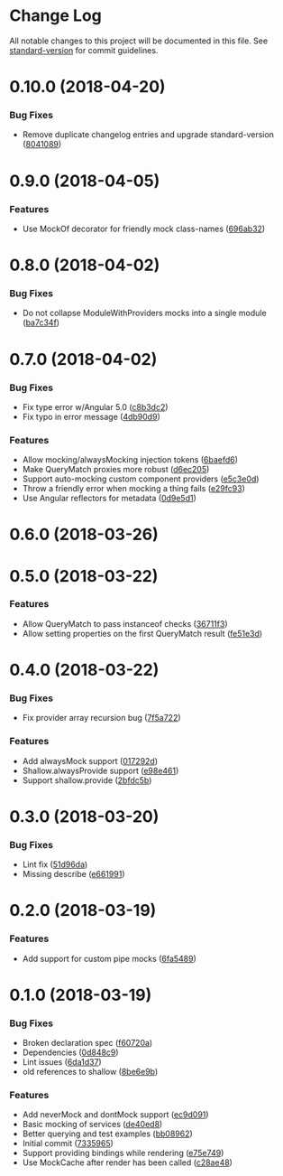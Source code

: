 # Change Log

All notable changes to this project will be documented in this file. See [standard-version](https://github.com/conventional-changelog/standard-version) for commit guidelines.

<a name="0.10.0"></a>
# 0.10.0 (2018-04-20)


### Bug Fixes

* Remove duplicate changelog entries and upgrade standard-version ([8041089](https://github.com/getsaf/shallow-render/commit/8041089))



<a name="0.9.0"></a>
# 0.9.0 (2018-04-05)


### Features

* Use MockOf decorator for friendly mock class-names ([696ab32](https://github.com/getsaf/shallow-render/commit/696ab32))



<a name="0.8.0"></a>
# 0.8.0 (2018-04-02)


### Bug Fixes

* Do not collapse ModuleWithProviders mocks into a single module ([ba7c34f](https://github.com/getsaf/shallow-render/commit/ba7c34f))



<a name="0.7.0"></a>
# 0.7.0 (2018-04-02)


### Bug Fixes

* Fix type error w/Angular 5.0 ([c8b3dc2](https://github.com/getsaf/shallow-render/commit/c8b3dc2))
* Fix typo in error message ([4db90d9](https://github.com/getsaf/shallow-render/commit/4db90d9))


### Features

* Allow mocking/alwaysMocking injection tokens ([6baefd6](https://github.com/getsaf/shallow-render/commit/6baefd6))
* Make QueryMatch proxies more robust ([d6ec205](https://github.com/getsaf/shallow-render/commit/d6ec205))
* Support auto-mocking custom component providers ([e5c3e0d](https://github.com/getsaf/shallow-render/commit/e5c3e0d))
* Throw a friendly error when mocking a thing fails ([e29fc93](https://github.com/getsaf/shallow-render/commit/e29fc93))
* Use Angular reflectors for metadata ([0d9e5d1](https://github.com/getsaf/shallow-render/commit/0d9e5d1))



<a name="0.6.0"></a>
# 0.6.0 (2018-03-26)



<a name="0.5.0"></a>
# 0.5.0 (2018-03-22)


### Features

* Allow QueryMatch to pass instanceof checks ([36711f3](https://github.com/getsaf/shallow-render/commit/36711f3))
* Allow setting properties on the first QueryMatch result ([fe51e3d](https://github.com/getsaf/shallow-render/commit/fe51e3d))



<a name="0.4.0"></a>
# 0.4.0 (2018-03-22)


### Bug Fixes

* Fix provider array recursion bug ([7f5a722](https://github.com/getsaf/shallow-render/commit/7f5a722))


### Features

* Add alwaysMock support ([017292d](https://github.com/getsaf/shallow-render/commit/017292d))
* Shallow.alwaysProvide support ([e98e461](https://github.com/getsaf/shallow-render/commit/e98e461))
* Support shallow.provide ([2bfdc5b](https://github.com/getsaf/shallow-render/commit/2bfdc5b))



<a name="0.3.0"></a>
# 0.3.0 (2018-03-20)


### Bug Fixes

* Lint fix ([51d96da](https://github.com/getsaf/shallow-render/commit/51d96da))
* Missing describe ([e661991](https://github.com/getsaf/shallow-render/commit/e661991))



<a name="0.2.0"></a>
# 0.2.0 (2018-03-19)


### Features

* Add support for custom pipe mocks ([6fa5489](https://github.com/getsaf/shallow-render/commit/6fa5489))



<a name="0.1.0"></a>
# 0.1.0 (2018-03-19)


### Bug Fixes

* Broken declaration spec ([f60720a](https://github.com/getsaf/shallow-render/commit/f60720a))
* Dependencies ([0d848c9](https://github.com/getsaf/shallow-render/commit/0d848c9))
* Lint issues ([6da1d37](https://github.com/getsaf/shallow-render/commit/6da1d37))
* old references to shallow ([8be6e9b](https://github.com/getsaf/shallow-render/commit/8be6e9b))


### Features

* Add neverMock and dontMock support ([ec9d091](https://github.com/getsaf/shallow-render/commit/ec9d091))
* Basic mocking of services ([de40ed8](https://github.com/getsaf/shallow-render/commit/de40ed8))
* Better querying and test examples ([bb08962](https://github.com/getsaf/shallow-render/commit/bb08962))
* Initial commit ([7335965](https://github.com/getsaf/shallow-render/commit/7335965))
* Support providing bindings while rendering ([e75e749](https://github.com/getsaf/shallow-render/commit/e75e749))
* Use MockCache after render has been called ([c28ae48](https://github.com/getsaf/shallow-render/commit/c28ae48))
